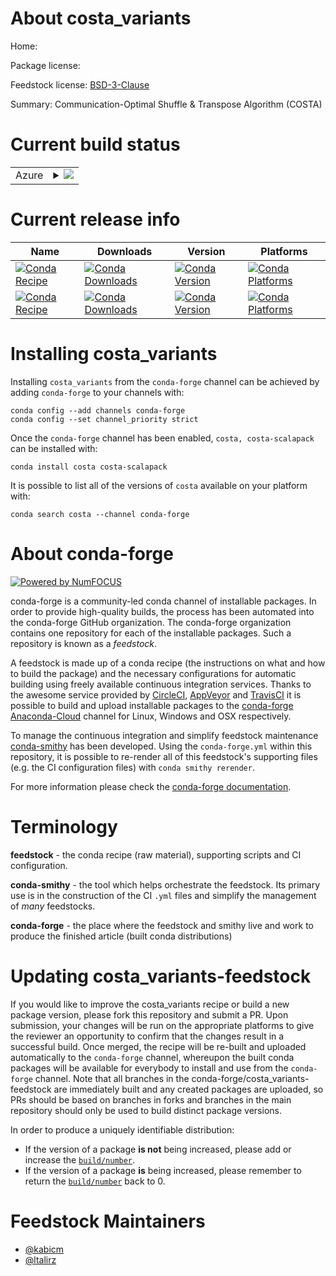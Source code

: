 About costa_variants
====================

Home: 

Package license: 

Feedstock license: [BSD-3-Clause](https://github.com/conda-forge/costa_variants-feedstock/blob/master/LICENSE.txt)

Summary: Communication-Optimal Shuffle & Transpose Algorithm (COSTA)

Current build status
====================


<table>
    
  <tr>
    <td>Azure</td>
    <td>
      <details>
        <summary>
          <a href="https://dev.azure.com/conda-forge/feedstock-builds/_build/latest?definitionId=14113&branchName=master">
            <img src="https://dev.azure.com/conda-forge/feedstock-builds/_apis/build/status/costa_variants-feedstock?branchName=master">
          </a>
        </summary>
        <table>
          <thead><tr><th>Variant</th><th>Status</th></tr></thead>
          <tbody><tr>
              <td>linux_64_mpimpich</td>
              <td>
                <a href="https://dev.azure.com/conda-forge/feedstock-builds/_build/latest?definitionId=14113&branchName=master">
                  <img src="https://dev.azure.com/conda-forge/feedstock-builds/_apis/build/status/costa_variants-feedstock?branchName=master&jobName=linux&configuration=linux_64_mpimpich" alt="variant">
                </a>
              </td>
            </tr><tr>
              <td>linux_64_mpiopenmpi</td>
              <td>
                <a href="https://dev.azure.com/conda-forge/feedstock-builds/_build/latest?definitionId=14113&branchName=master">
                  <img src="https://dev.azure.com/conda-forge/feedstock-builds/_apis/build/status/costa_variants-feedstock?branchName=master&jobName=linux&configuration=linux_64_mpiopenmpi" alt="variant">
                </a>
              </td>
            </tr><tr>
              <td>osx_64_mpimpich</td>
              <td>
                <a href="https://dev.azure.com/conda-forge/feedstock-builds/_build/latest?definitionId=14113&branchName=master">
                  <img src="https://dev.azure.com/conda-forge/feedstock-builds/_apis/build/status/costa_variants-feedstock?branchName=master&jobName=osx&configuration=osx_64_mpimpich" alt="variant">
                </a>
              </td>
            </tr><tr>
              <td>osx_64_mpiopenmpi</td>
              <td>
                <a href="https://dev.azure.com/conda-forge/feedstock-builds/_build/latest?definitionId=14113&branchName=master">
                  <img src="https://dev.azure.com/conda-forge/feedstock-builds/_apis/build/status/costa_variants-feedstock?branchName=master&jobName=osx&configuration=osx_64_mpiopenmpi" alt="variant">
                </a>
              </td>
            </tr>
          </tbody>
        </table>
      </details>
    </td>
  </tr>
</table>

Current release info
====================

| Name | Downloads | Version | Platforms |
| --- | --- | --- | --- |
| [![Conda Recipe](https://img.shields.io/badge/recipe-costa-green.svg)](https://anaconda.org/conda-forge/costa) | [![Conda Downloads](https://img.shields.io/conda/dn/conda-forge/costa.svg)](https://anaconda.org/conda-forge/costa) | [![Conda Version](https://img.shields.io/conda/vn/conda-forge/costa.svg)](https://anaconda.org/conda-forge/costa) | [![Conda Platforms](https://img.shields.io/conda/pn/conda-forge/costa.svg)](https://anaconda.org/conda-forge/costa) |
| [![Conda Recipe](https://img.shields.io/badge/recipe-costa--scalapack-green.svg)](https://anaconda.org/conda-forge/costa-scalapack) | [![Conda Downloads](https://img.shields.io/conda/dn/conda-forge/costa-scalapack.svg)](https://anaconda.org/conda-forge/costa-scalapack) | [![Conda Version](https://img.shields.io/conda/vn/conda-forge/costa-scalapack.svg)](https://anaconda.org/conda-forge/costa-scalapack) | [![Conda Platforms](https://img.shields.io/conda/pn/conda-forge/costa-scalapack.svg)](https://anaconda.org/conda-forge/costa-scalapack) |

Installing costa_variants
=========================

Installing `costa_variants` from the `conda-forge` channel can be achieved by adding `conda-forge` to your channels with:

```
conda config --add channels conda-forge
conda config --set channel_priority strict
```

Once the `conda-forge` channel has been enabled, `costa, costa-scalapack` can be installed with:

```
conda install costa costa-scalapack
```

It is possible to list all of the versions of `costa` available on your platform with:

```
conda search costa --channel conda-forge
```


About conda-forge
=================

[![Powered by NumFOCUS](https://img.shields.io/badge/powered%20by-NumFOCUS-orange.svg?style=flat&colorA=E1523D&colorB=007D8A)](http://numfocus.org)

conda-forge is a community-led conda channel of installable packages.
In order to provide high-quality builds, the process has been automated into the
conda-forge GitHub organization. The conda-forge organization contains one repository
for each of the installable packages. Such a repository is known as a *feedstock*.

A feedstock is made up of a conda recipe (the instructions on what and how to build
the package) and the necessary configurations for automatic building using freely
available continuous integration services. Thanks to the awesome service provided by
[CircleCI](https://circleci.com/), [AppVeyor](https://www.appveyor.com/)
and [TravisCI](https://travis-ci.com/) it is possible to build and upload installable
packages to the [conda-forge](https://anaconda.org/conda-forge)
[Anaconda-Cloud](https://anaconda.org/) channel for Linux, Windows and OSX respectively.

To manage the continuous integration and simplify feedstock maintenance
[conda-smithy](https://github.com/conda-forge/conda-smithy) has been developed.
Using the ``conda-forge.yml`` within this repository, it is possible to re-render all of
this feedstock's supporting files (e.g. the CI configuration files) with ``conda smithy rerender``.

For more information please check the [conda-forge documentation](https://conda-forge.org/docs/).

Terminology
===========

**feedstock** - the conda recipe (raw material), supporting scripts and CI configuration.

**conda-smithy** - the tool which helps orchestrate the feedstock.
                   Its primary use is in the construction of the CI ``.yml`` files
                   and simplify the management of *many* feedstocks.

**conda-forge** - the place where the feedstock and smithy live and work to
                  produce the finished article (built conda distributions)


Updating costa_variants-feedstock
=================================

If you would like to improve the costa_variants recipe or build a new
package version, please fork this repository and submit a PR. Upon submission,
your changes will be run on the appropriate platforms to give the reviewer an
opportunity to confirm that the changes result in a successful build. Once
merged, the recipe will be re-built and uploaded automatically to the
`conda-forge` channel, whereupon the built conda packages will be available for
everybody to install and use from the `conda-forge` channel.
Note that all branches in the conda-forge/costa_variants-feedstock are
immediately built and any created packages are uploaded, so PRs should be based
on branches in forks and branches in the main repository should only be used to
build distinct package versions.

In order to produce a uniquely identifiable distribution:
 * If the version of a package **is not** being increased, please add or increase
   the [``build/number``](https://docs.conda.io/projects/conda-build/en/latest/resources/define-metadata.html#build-number-and-string).
 * If the version of a package **is** being increased, please remember to return
   the [``build/number``](https://docs.conda.io/projects/conda-build/en/latest/resources/define-metadata.html#build-number-and-string)
   back to 0.

Feedstock Maintainers
=====================

* [@kabicm](https://github.com/kabicm/)
* [@ltalirz](https://github.com/ltalirz/)


